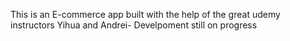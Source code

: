 This is an E-commerce app built with the help of the great udemy instructors Yihua and Andrei- Develpoment still on progress
